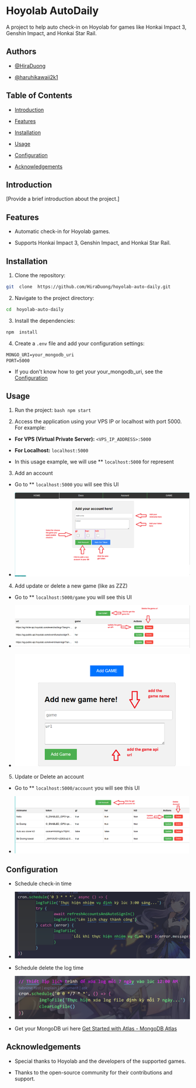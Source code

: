 # Hoyolab AutoDaily

A project to help auto check-in on Hoyolab for games like Honkai Impact 3, Genshin Impact, and Honkai Star Rail.

## Authors

- [@HiraDuong](https://github.com/HiraDuong)

- [@haruhikawaii2k1](https://github.com/haruhikawaii2k1)

## Table of Contents

- [Introduction](#introduction)

- [Features](#features)

- [Installation](#installation)

- [Usage](#usage)

- [Configuration](#configuration)

- [Acknowledgements](#acknowledgements)

## Introduction

[Provide a brief introduction about the project.]

## Features

- Automatic check-in for Hoyolab games.

- Supports Honkai Impact 3, Genshin Impact, and Honkai Star Rail.

## Installation

1. Clone the repository:

```bash
git  clone  https://github.com/HiraDuong/hoyolab-auto-daily.git
```

2. Navigate to the project directory:

```bash
cd  hoyolab-auto-daily
```

3. Install the dependencies:

```bash
npm  install
```

4. Create a `.env` file and add your configuration settings:

```env
MONGO_URI=your_mongodb_uri
PORT=5000
```

- If you don't know how to get your your_mongodb_uri, see the [Configuration](#configuration)

## Usage

1. Run the project: `bash npm start`

2. Access the application using your VPS IP or localhost with port 5000. For example:

- **For VPS (Virtual Private Server):** `<VPS_IP_ADDRESS>:5000`

- **For Localhost:** `localhost:5000`

- In this usage example, we will use \*\* `localhost:5000` for represent

3. Add an account

- Go to \*\* `localhost:5000` you will see this UI

- ![Add Account](public/usage/home.png)

4. Add update or delete a new game (like as ZZZ)

- Go to \*\* `localhost:5000/game` you will see this UI

- ![List Game](public/usage/listgame.png)

- ![Add Game](public/usage/addgame.png)

5. Update or Delete an account

- Go to \*\* `localhost:5000/account` you will see this UI

- ![List Game](public/usage/account.png)

## Configuration

- Schedule check-in time

- ![List Game](public/usage/schedule.png)

- Schedule delete the log time

- ![List Game](public/usage/delete_log_schedule.png)

- Get your MongoDB uri here [Get Started with Atlas - MongoDB Atlas](https://www.mongodb.com/docs/atlas/getting-started/)

## Acknowledgements

- Special thanks to Hoyolab and the developers of the supported games.

- Thanks to the open-source community for their contributions and support.
